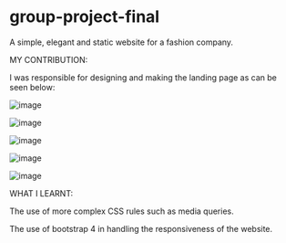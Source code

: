 # group-project-final
A simple, elegant and static website for a fashion company. 

MY CONTRIBUTION:


I was responsible for designing and making the landing page as can be seen below:


![image](https://user-images.githubusercontent.com/51905418/144565646-80ad1019-12ae-4472-918e-912a3d1fa80a.png)

![image](https://user-images.githubusercontent.com/51905418/144565726-d76b9cbf-8c94-47bc-be3f-c84fb17fa772.png)

![image](https://user-images.githubusercontent.com/51905418/144565778-4ce8a5b0-e9c1-448e-a2bd-94d06fe66b2e.png)

![image](https://user-images.githubusercontent.com/51905418/144565820-239214e6-7edf-49d4-8df3-9c57da00d401.png)

![image](https://user-images.githubusercontent.com/51905418/144565850-c7e08592-ef76-46a5-95f0-869ad4fb3354.png)





WHAT I LEARNT:


The use of more complex CSS rules such as media queries. 


The use of bootstrap 4 in handling the responsiveness of the website.
